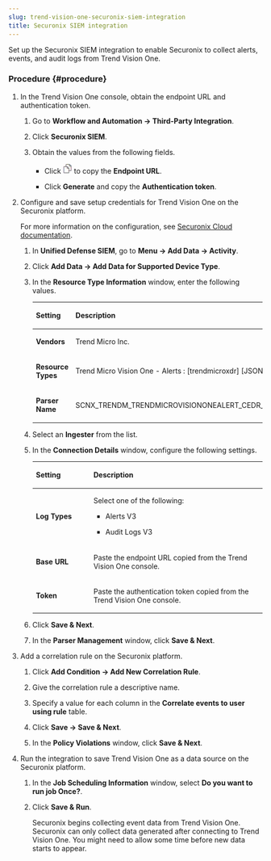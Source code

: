 ```yaml
---
slug: trend-vision-one-securonix-siem-integration
title: Securonix SIEM integration
---
```


Set up the Securonix SIEM integration to enable Securonix to collect alerts, events, and audit logs from Trend Vision One.

### Procedure {#procedure}

1.  In the Trend Vision One console, obtain the endpoint URL and authentication token.

    1.  Go to **Workflow and Automation → Third-Party Integration**.

    2.  Click **Securonix SIEM**.

    3.  Obtain the values from the following fields.

        - Click ![](/images/dddna_summary_detection_copy=GUID-4DE35BE5-57A5-4919-BF9C-5EC95F9CA8FD=1=en-us=Low.webp) to copy the **Endpoint URL**.

        - Click **Generate** and copy the **Authentication token**.

2.  Configure and save setup credentials for Trend Vision One on the Securonix platform.

    For more information on the configuration, see [Securonix Cloud documentation](https://documentation.securonix.com/bundle/securonix-cloud-user-guide/page/content/active-deployment-guides/trend-micro-vision-one.htm).

    1.  In **Unified Defense SIEM**, go to **Menu → Add Data → Activity**.

    2.  Click **Add Data → Add Data for Supported Device Type**.

    3.  In the **Resource Type Information** window, enter the following values.

        <table>
        <colgroup>
        <col style="width: 25%" />
        <col style="width: 75%" />
        </colgroup>
        <thead>
        <tr>
        <th><p>Setting</p></th>
        <th><p>Description</p></th>
        </tr>
        </thead>
        <tbody>
        <tr>
        <td><p><strong>Vendors</strong></p></td>
        <td><p>Trend Micro Inc.</p></td>
        </tr>
        <tr>
        <td><p><strong>Resource Types</strong></p></td>
        <td><p>Trend Micro Vision One - Alerts : [trendmicroxdr] [JSON]</p></td>
        </tr>
        <tr>
        <td><p><strong>Parser Name</strong></p></td>
        <td><p>SCNX_TRENDM_TRENDMICROVISIONONEALERT_CEDR_TRE_JSO_COMM</p></td>
        </tr>
        </tbody>
        </table>

    4.  Select an **Ingester** from the list.

    5.  In the **Connection Details** window, configure the following settings.

        <table>
        <colgroup>
        <col style="width: 25%" />
        <col style="width: 75%" />
        </colgroup>
        <thead>
        <tr>
        <th><p>Setting</p></th>
        <th><p>Description</p></th>
        </tr>
        </thead>
        <tbody>
        <tr>
        <td><p><strong>Log Types</strong></p></td>
        <td><p>Select one of the following:</p>
        <ul>
        <li><p>Alerts V3</p></li>
        <li><p>Audit Logs V3</p></li>
        </ul></td>
        </tr>
        <tr>
        <td><p><strong>Base URL</strong></p></td>
        <td><p>Paste the endpoint URL copied from the Trend Vision One console.</p></td>
        </tr>
        <tr>
        <td><p><strong>Token</strong></p></td>
        <td><p>Paste the authentication token copied from the Trend Vision One console.</p></td>
        </tr>
        </tbody>
        </table>

    6.  Click **Save & Next**.

    7.  In the **Parser Management** window, click **Save & Next**.

3.  Add a correlation rule on the Securonix platform.

    1.  Click **Add Condition → Add New Correlation Rule**.

    2.  Give the correlation rule a descriptive name.

    3.  Specify a value for each column in the **Correlate events to user using rule** table.

    4.  Click **Save → Save & Next**.

    5.  In the **Policy Violations** window, click **Save & Next**.

4.  Run the integration to save Trend Vision One as a data source on the Securonix platform.

    1.  In the **Job Scheduling Information** window, select **Do you want to run job Once?**.

    2.  Click **Save & Run**.

        Securonix begins collecting event data from Trend Vision One. Securonix can only collect data generated after connecting to Trend Vision One. You might need to allow some time before new data starts to appear.
